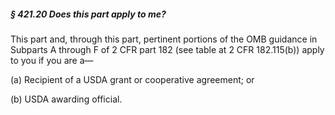 ##### § 421.20 Does this part apply to me? #####

This part and, through this part, pertinent portions of the OMB guidance in Subparts A through F of 2 CFR part 182 (see table at 2 CFR 182.115(b)) apply to you if you are a—

(a) Recipient of a USDA grant or cooperative agreement; or

(b) USDA awarding official.